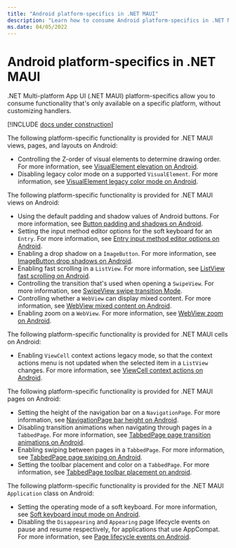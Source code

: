 ```yaml
---
title: "Android platform-specifics in .NET MAUI"
description: "Learn how to consume Android platform-specifics in .NET MAUI apps."
ms.date: 04/05/2022
---
```


# Android platform-specifics in .NET MAUI

.NET Multi-platform App UI (.NET MAUI) platform-specifics allow you to consume functionality that's only available on a specific platform, without customizing handlers.

[!INCLUDE [docs under construction](~/includes/preview-note.md)]

The following platform-specific functionality is provided for .NET MAUI views, pages, and layouts on Android:

- Controlling the Z-order of visual elements to determine drawing order. For more information, see [VisualElement elevation on Android](visualelement-elevation.md).
- Disabling legacy color mode on a supported `VisualElement`. For more information, see [VisualElement legacy color mode on Android](legacy-color-mode.md).

The following platform-specific functionality is provided for .NET MAUI views on Android:

- Using the default padding and shadow values of Android buttons. For more information, see [Button padding and shadows on Android](button-padding-shadow.md).
- Setting the input method editor options for the soft keyboard for an `Entry`. For more information, see [Entry input method editor options on Android](entry-ime-options.md).
- Enabling a drop shadow on a `ImageButton`. For more information, see [ImageButton drop shadows on Android](imagebutton-drop-shadow.md).
- Enabling fast scrolling in a `ListView`. For more information, see [ListView fast scrolling on Android](listview-fast-scrolling.md).
- Controlling the transition that's used when opening a `SwipeView`. For more information, see [SwipeView swipe transition Mode](swipeview-swipetransitionmode.md).
- Controlling whether a `WebView` can display mixed content. For more information, see [WebView mixed content on Android](webview-mixed-content.md).
- Enabling zoom on a `WebView`. For more information, see [WebView zoom on Android](webview-zoom-controls.md).

The following platform-specific functionality is provided for .NET MAUI cells on Android:

- Enabling `ViewCell` context actions legacy mode, so that the context actions menu is not updated when the selected item in a `ListView` changes. For more information, see [ViewCell context actions on Android](viewcell-context-actions.md).

The following platform-specific functionality is provided for .NET MAUI pages on Android:

- Setting the height of the navigation bar on a `NavigationPage`. For more information, see [NavigationPage bar height on Android](navigationpage-bar-height.md).
- Disabling transition animations when navigating through pages in a `TabbedPage`. For more information, see [TabbedPage page transition animations on Android](tabbedpage-transition-animations.md).
- Enabling swiping between pages in a `TabbedPage`. For more information, see [TabbedPage page swiping on Android](tabbedpage-page-swiping.md).
- Setting the toolbar placement and color on a `TabbedPage`. For more information, see [TabbedPage toolbar placement on android](tabbedpage-toolbar-placement.md).

The following platform-specific functionality is provided for the .NET MAUI `Application` class on Android:

- Setting the operating mode of a soft keyboard. For more information, see [Soft keyboard input mode on Android](soft-keyboard-input-mode.md).
- Disabling the `Disappearing` and `Appearing` page lifecycle events on pause and resume respectively, for applications that use AppCompat. For more information, see [Page lifecycle events on Android](page-lifecycle-events.md).
